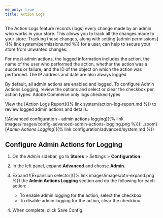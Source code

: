 ```yaml
---
ee_only: true
title: Action Logs
---
```


The Action Logs feature records (logs) every change made by an admin who works in your store. This allows you to track all the changes made to your store. Tracking these changes, along with setting [admin permissions]({% link system/permissions.md %}) for a user, can help to secure your store from unwanted changes.

For most admin actions, the logged information includes the action, the name of the user who performed the action, whether the action was a success or failure, and the ID of the object on which the action was performed. The IP address and date are also always logged.

By default, all admin actions are enabled and logged. To configure Admin Actions Logging, review the options and select or clear the checkbox per action types. Adobe Commerce only logs checked types.

View the [Action Logs Report]({% link system/action-log-report.md %}) to review logged admin actions and details.

![Advanced configuration - admin actions logging]({% link images/images/config-advanced-admin-actions-logging.png %}){: .zoom}
[_Admin Actions Logging_]({% link configuration/advanced/system.md %})

## Configure Admin Actions for Logging

1. On the _Admin_ sidebar, go to **Stores** > _Settings_ > **Configuration**.

1. In the left panel, expand **Advanced** and choose **Admin**.

1. Expand ![Expansion selector]({% link images/images/btn-expand.png %}) the **Admin Actions Logging** section and do the following for each action:

    - To enable admin logging for the action, select the checkbox.
    - To disable admin logging for the action, clear the checkbox.

1. When complete, click <span class="btn">Save Config</span>.
